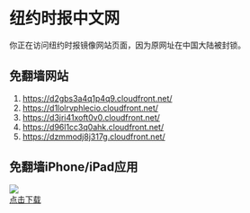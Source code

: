 <h1>纽约时报中文网</h1>
<p>你正在访问纽约时报镜像网站页面，因为原网址在中国大陆被封锁。</p>
<h2>免翻墙网站</h2>
<ol>
<li><a href="https://d2gbs3a4q1p4q9.cloudfront.net/" target="1">https://d2gbs3a4q1p4q9.cloudfront.net/</a></li>
<li><a href="https://d1lolrvphlecio.cloudfront.net/" target="2">https://d1lolrvphlecio.cloudfront.net/</a></li>
<li><a href="https://d3jri41xoft0v0.cloudfront.net/" target="3">https://d3jri41xoft0v0.cloudfront.net/</a></li>
<li><a href="https://d96l1cc3q0ahk.cloudfront.net/" target="4">https://d96l1cc3q0ahk.cloudfront.net/</a></li>
<li><a href="https://dzmmodj8j317g.cloudfront.net/" target="5">https://dzmmodj8j317g.cloudfront.net/</a></li>
</ol>
<h2>免翻墙iPhone/iPad应用</h2>
<p>
	<a href="https://itunes.apple.com/cn/app/niu-yue-shi-bao-zhong-wen-wang/id807498298?mt=8">
		<img src="icon175x175.jpeg" />
		<br/>点击下载
	</a>
</p>
